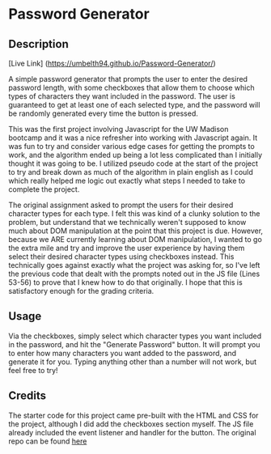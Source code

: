 # Password Generator

## Description
[Live Link] (https://umbelth94.github.io/Password-Generator/)

A simple password generator that prompts the user to enter the desired password length, with some checkboxes that allow them to choose which types of characters they want included in the password.  The user is guaranteed to get at least one of each selected type, and the password will be randomly generated every time the button is pressed.  

This was the first project involving Javascript for the UW Madison bootcamp and it was a nice refresher into working with Javascript again.  It was fun to try and consider various edge cases for getting the prompts to work, and the algorithm ended up being a lot less complicated than I initially thought it was going to be.  I utilized pseudo code at the start of the project to try and break down as much of the algorithm in plain english as I could which really helped me logic out exactly what steps I needed to take to complete the project.  

The original assignment asked to prompt the users for their desired character types for each type.  I felt this was kind of a clunky solution to the problem, but understand that we technically weren't supposed to know much about DOM manipulation at the point that this project is due.  However, because we ARE currently learning about DOM manipulation, I wanted to go the extra mile and try and improve the user experience by having them select their desired character types using checkboxes instead.  This technically goes against exactly what the project was asking for, so I've left the previous code that dealt with the prompts noted out in the JS file (Lines 53-56) to prove that I knew how to do that originally.  I hope that this is satisfactory enough for the grading criteria.


## Usage

Via the checkboxes, simply select which character types you want included in the password, and hit the "Generate Password" button.  It will prompt you to enter how many characters you want added to the password, and generate it for you.  Typing anything other than a number will not work, but feel free to try!  

## Credits

The starter code for this project came pre-built with the HTML and CSS for the project, although I did add the checkboxes section myself. The JS file already included the event listener and handler for the button.  The original repo can be found [here](https://github.com/coding-boot-camp/friendly-parakeet)


